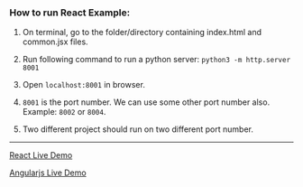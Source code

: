 ### How to run React Example:

1. On terminal, go to the folder/directory containing index.html and common.jsx files.

2. Run following command to run a python server:
   `python3 -m http.server 8001`

3. Open `localhost:8001` in browser.

4. `8001` is the port number. We can use some other port number also. Example: `8002` or `8004`.

5. Two different project should run on two different port number.

------

[React Live Demo](https://tinytrashbin.github.io/react_and_angularjs_short_notes/demos/example1/index.html)

[Angularjs Live Demo](https://tinytrashbin.github.io/react_and_angularjs_short_notes/demos/example1/angularjs.html)
